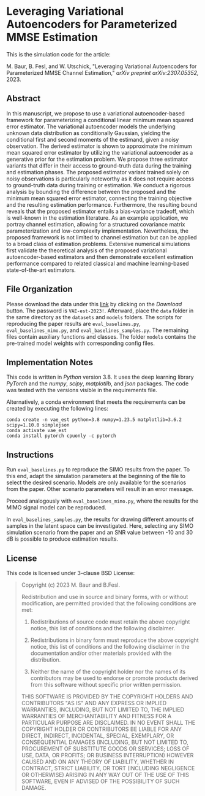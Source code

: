 # Leveraging Variational Autoencoders for Parameterized MMSE Estimation

This is the simulation code for the article:

M. Baur, B. Fesl, and W. Utschick, "Leveraging Variational Autoencoders for Parameterized MMSE Channel Estimation," *arXiv preprint arXiv:2307.05352,* 2023.

## Abstract
In this manuscript, we propose to use a variational autoencoder-based framework for parameterizing a conditional linear minimum mean squared error estimator. The variational autoencoder models the underlying unknown data distribution as conditionally Gaussian, yielding the conditional first and second moments of the estimand, given a noisy observation. The derived estimator is shown to approximate the minimum mean squared error estimator by utilizing the variational autoencoder as a generative prior for the estimation problem. We propose three estimator variants that differ in their access to ground-truth data during the training and estimation phases. The proposed estimator variant trained solely on noisy observations is particularly noteworthy as it does not require access to ground-truth data during training or estimation. We conduct a rigorous analysis by bounding the difference between the proposed and the minimum mean squared error estimator, connecting the training objective and the resulting estimation performance. Furthermore, the resulting bound reveals that the proposed estimator entails a bias-variance tradeoff, which is well-known in the estimation literature. As an example application, we portray channel estimation, allowing for a structured covariance matrix parameterization and low-complexity implementation. Nevertheless, the proposed framework is not limited to channel estimation but can be applied to a broad class of estimation problems. Extensive numerical simulations first validate the theoretical analysis of the proposed variational autoencoder-based estimators and then demonstrate excellent estimation performance compared to related classical and machine learning-based state-of-the-art estimators.

## File Organization
Please download the data under this [link](https://syncandshare.lrz.de/getlink/fiRHpKeiMJ5hGTHPu8XuEF/data) by clicking on the _Download_ button. The password is `VAE-est-2023!`. Afterward, place the `data` folder in the same directory as the `datasets` and `models` folders.
The scripts for reproducing the paper results are `eval_baselines.py`, `eval_baselines_mimo.py`, and `eval_baselines_samples.py`. The remaining files contain auxiliary functions and classes. The folder `models` contains the pre-trained model weights with corresponding config files.

## Implementation Notes
This code is written in _Python_ version 3.8. It uses the deep learning library _PyTorch_ and the _numpy_, _scipy_, _matplotlib_, and _json_ packages. The code was tested with the versions visible in the requirements file.

Alternatively, a conda environment that meets the requirements can be created by executing the following lines:
```
conda create -n vae_est python=3.8 numpy=1.23.5 matplotlib=3.6.2 scipy=1.10.0 simplejson
conda activate vae_est  
conda install pytorch cpuonly -c pytorch
```

## Instructions
Run `eval_baselines.py` to reproduce the SIMO results from the paper. To this end, adapt the simulation parameters at the beginning of the file to select the desired scenario. Models are only available for the scenarios from the paper. Other scenario parameters will result in an error message.

Proceed analogously with `eval_baselines_mimo.py`, where the results for the MIMO signal model can be reproduced.

In `eval_baselines_samples.py`, the results for drawing different amounts of samples in the latent space can be investigated. Here, selecting any SIMO simulation scenario from the paper and an SNR value between -10 and 30 dB is possible to produce estimation results.

## License
This code is licensed under 3-clause BSD License:

>Copyright (c) 2023 M. Baur and B.Fesl.
>
>Redistribution and use in source and binary forms, with or without modification, are permitted provided that the following conditions are met:
>
>1. Redistributions of source code must retain the above copyright notice, this list of conditions and the following disclaimer.
>
>2. Redistributions in binary form must reproduce the above copyright notice, this list of conditions and the following disclaimer in the documentation and/or other materials provided with the distribution.
>
>3. Neither the name of the copyright holder nor the names of its contributors may be used to endorse or promote products derived from this software without specific prior written permission.
>
>THIS SOFTWARE IS PROVIDED BY THE COPYRIGHT HOLDERS AND CONTRIBUTORS "AS IS" AND ANY EXPRESS OR IMPLIED WARRANTIES, INCLUDING, BUT NOT LIMITED TO, THE IMPLIED WARRANTIES OF MERCHANTABILITY AND FITNESS FOR A PARTICULAR PURPOSE ARE DISCLAIMED. IN NO EVENT SHALL THE COPYRIGHT HOLDER OR CONTRIBUTORS BE LIABLE FOR ANY DIRECT, INDIRECT, INCIDENTAL, SPECIAL, EXEMPLARY, OR CONSEQUENTIAL DAMAGES (INCLUDING, BUT NOT LIMITED TO, PROCUREMENT OF SUBSTITUTE GOODS OR SERVICES; LOSS OF USE, DATA, OR PROFITS; OR BUSINESS INTERRUPTION) HOWEVER CAUSED AND ON ANY THEORY OF LIABILITY, WHETHER IN CONTRACT, STRICT LIABILITY, OR TORT (INCLUDING NEGLIGENCE OR OTHERWISE) ARISING IN ANY WAY OUT OF THE USE OF THIS SOFTWARE, EVEN IF ADVISED OF THE POSSIBILITY OF SUCH DAMAGE.
